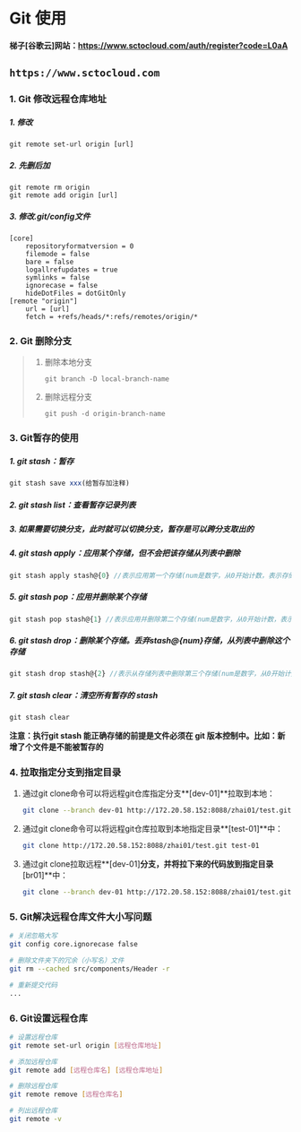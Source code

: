 # Git 使用

#### 梯子[谷歌云]网站：https://www.sctocloud.com/auth/register?code=L0aA

## `https://www.sctocloud.com`

### 1. Git 修改远程仓库地址

##### 1. 修改

```git
git remote set-url origin [url]
```



##### 2. 先删后加

```git
git remote rm origin
git remote add origin [url]
```



##### 3. 修改.git/config文件

```git
[core]
	repositoryformatversion = 0
	filemode = false
	bare = false
	logallrefupdates = true
	symlinks = false
	ignorecase = false
	hideDotFiles = dotGitOnly
[remote "origin"]
	url = [url]
	fetch = +refs/heads/*:refs/remotes/origin/*
```



### 2. Git 删除分支

> 1. 删除本地分支
>
>    ```git
>    git branch -D local-branch-name
>    ```
>
> 2. 删除远程分支
>
>    ```git
>    git push -d origin-branch-name
>    ```



### 3. Git暂存的使用

##### 1. git stash：暂存

```js
git stash save xxx(给暂存加注释)
```

##### 2. git stash list：查看暂存记录列表

##### 3. 如果需要切换分支，此时就可以切换分支，**暂存是可以跨分支取出的**

##### 4. git stash apply：应用某个存储，但不会把该存储从列表中删除

```js
git stash apply stash@{0} //表示应用第一个存储(num是数字，从0开始计数，表示存储的序号)
```

##### 5. git stash pop：应用并删除某个存储

```js
git stash pop stash@{1} //表示应用并删除第二个存储(num是数字，从0开始计数，表示存储的序号)
```

##### 6. git stash drop：删除某个存储。丢弃stash@{num}存储，从列表中删除这个存储

```js
git stash drop stash@{2} //表示从存储列表中删除第三个存储(num是数字，从0开始计数，表示存储的序号)
```

##### 7. git stash clear：清空所有暂存的 stash

```js
git stash clear
```

**注意：执行git stash 能正确存储的前提是文件必须在 git 版本控制中。比如：新增了个文件是不能被暂存的**



### 4. 拉取指定分支到指定目录

1. 通过git clone命令可以将远程git仓库指定分支**[dev-01]**拉取到本地：

   ```sh
   git clone --branch dev-01 http://172.20.58.152:8088/zhai01/test.git
   ```

2. 通过git clone命令可以将远程git仓库拉取到本地指定目录**[test-01]**中：

   ```sh
   git clone http://172.20.58.152:8088/zhai01/test.git test-01
   ```

3. 通过git clone拉取远程**[dev-01]**分支，并将拉下来的代码放到指定目录**[br01]**中：

   ```sh
   git clone --branch dev-01 http://172.20.58.152:8088/zhai01/test.git br01
   ```

### 5. Git解决远程仓库文件大小写问题

```sh
# 关闭忽略大写
git config core.ignorecase false

# 删除文件夹下的冗余（小写名）文件
git rm --cached src/components/Header -r

# 重新提交代码
...
```

### 6. Git设置远程仓库
```sh
# 设置远程仓库
git remote set-url origin [远程仓库地址]

# 添加远程仓库
git remote add [远程仓库名] [远程仓库地址]

# 删除远程仓库
git remote remove [远程仓库名]

# 列出远程仓库
git remote -v
```
